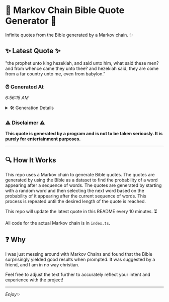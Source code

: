 # 📖 Markov Chain Bible Quote Generator 📖

Infinite quotes from the Bible generated by a Markov chain. ✨

## ✨ Latest Quote ✨
"the prophet unto king hezekiah, and said unto him, what said these men? and from whence came they unto thee? and hezekiah said, they are come from a far country unto me, even from babylon."

### ⏰ Generated At
*6:56:15 AM*

<details>
    <summary>🛠️ Generation Details</summary>
    <p>
        <strong>🌱 Seed:</strong> the<br>
        <strong>🔄 Iterations:</strong> 34<br>
        <strong>📜 Context History:</strong><br>[ the ]: prophet<br>[ the, prophet ]: unto<br>[ the, prophet, unto ]: king<br>[ the, prophet, unto, king ]: hezekiah,<br>[ the, prophet, unto, king, hezekiah, ]: and<br>[ the, prophet, unto, king, hezekiah,, and ]: said<br>[ prophet, unto, king, hezekiah,, and, said ]: unto<br>[ unto, king, hezekiah,, and, said, unto ]: him,<br>[ king, hezekiah,, and, said, unto, him, ]: what<br>[ hezekiah,, and, said, unto, him,, what ]: said<br>[ and, said, unto, him,, what, said ]: these<br>[ said, unto, him,, what, said, these ]: men?<br>[ unto, him,, what, said, these, men? ]: and<br>[ him,, what, said, these, men?, and ]: from<br>[ what, said, these, men?, and, from ]: whence<br>[ said, these, men?, and, from, whence ]: came<br>[ these, men?, and, from, whence, came ]: they<br>[ men?, and, from, whence, came, they ]: unto<br>[ and, from, whence, came, they, unto ]: thee?<br>[ from, whence, came, they, unto, thee? ]: and<br>[ whence, came, they, unto, thee?, and ]: hezekiah<br>[ came, they, unto, thee?, and, hezekiah ]: said,<br>[ they, unto, thee?, and, hezekiah, said, ]: they<br>[ unto, thee?, and, hezekiah, said,, they ]: are<br>[ thee?, and, hezekiah, said,, they, are ]: come<br>[ and, hezekiah, said,, they, are, come ]: from<br>[ hezekiah, said,, they, are, come, from ]: a<br>[ said,, they, are, come, from, a ]: far<br>[ they, are, come, from, a, far ]: country<br>[ are, come, from, a, far, country ]: unto<br>[ come, from, a, far, country, unto ]: me,<br>[ from, a, far, country, unto, me, ]: even<br>[ a, far, country, unto, me,, even ]: from<br>[ far, country, unto, me,, even, from ]: babylon.<br>
    </p>
</details>

### ⚠️ Disclaimer ⚠️
**This quote is generated by a program and is not to be taken seriously. It is purely for entertainment purposes.**

---

## 🔍 How It Works

This repo uses a Markov chain to generate Bible quotes. The quotes are generated by using the Bible as a dataset to find the probability of a word appearing after a sequence of words. The quotes are generated by starting with a random word and then selecting the next word based on the probability of it appearing after the current sequence of words. This process is repeated until the desired length of the quote is reached.

This repo will update the latest quote in this README every 10 minutes. ⏳

All code for the actual Markov chain is in `index.ts`.

## ❓ Why

I was just messing around with Markov Chains and found that the Bible surprisingly yielded good results when prompted. 
It was suggested by a friend, and I am in no way christian.

Feel free to adjust the text further to accurately reflect your intent and experience with the project!

---

*Enjoy*✨
